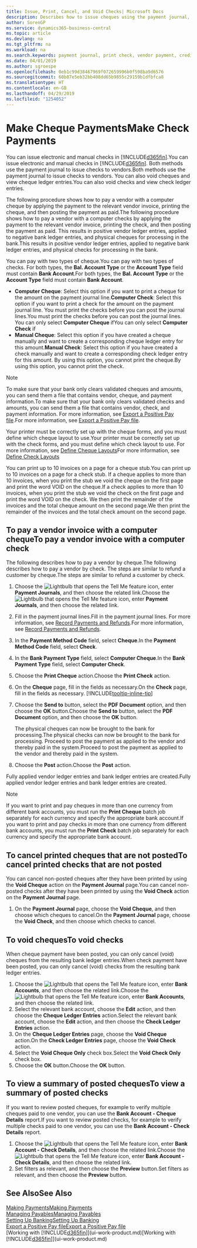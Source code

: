 ```yaml
---
title: Issue, Print, Cancel, and Void Checks| Microsoft Docs
description: Describes how to issue cheques using the payment journal, print cheques, and void or view cheque ledger entries in Business Central.
author: SorenGP
ms.service: dynamics365-business-central
ms.topic: article
ms.devlang: na
ms.tgt_pltfrm: na
ms.workload: na
ms.search.keywords: payment journal, print check, vendor payment, creditor, debt, balance due, AP
ms.date: 04/01/2019
ms.author: sgroespe
ms.openlocfilehash: 0eb1c99d38467969f072659996b0f598ba9d6576
ms.sourcegitcommit: 60b87e5eb32bb408dd65b9855c29159b1dfbfca8
ms.translationtype: HT
ms.contentlocale: en-GB
ms.lasthandoff: 04/29/2019
ms.locfileid: "1254052"
---
```

# <a name="make-check-payments"></a><span data-ttu-id="c1fcc-103">Make Cheque Payments</span><span class="sxs-lookup"><span data-stu-id="c1fcc-103">Make Check Payments</span></span>
<span data-ttu-id="c1fcc-104">You can issue electronic and manual checks in [!INCLUDE[d365fin](includes/d365fin_md.md)].</span><span class="sxs-lookup"><span data-stu-id="c1fcc-104">You can issue electronic and manual checks in [!INCLUDE[d365fin](includes/d365fin_md.md)].</span></span> <span data-ttu-id="c1fcc-105">Both methods use the payment journal to issue checks to vendors.</span><span class="sxs-lookup"><span data-stu-id="c1fcc-105">Both methods use the payment journal to issue checks to vendors.</span></span> <span data-ttu-id="c1fcc-106">You can also void cheques and view cheque ledger entries.</span><span class="sxs-lookup"><span data-stu-id="c1fcc-106">You can also void checks and view check ledger entries.</span></span>

<span data-ttu-id="c1fcc-107">The following procedure shows how to pay a vendor with a computer cheque by applying the payment to the relevant vendor invoice, printing the cheque, and then posting the payment as paid.</span><span class="sxs-lookup"><span data-stu-id="c1fcc-107">The following procedure shows how to pay a vendor with a computer checks by applying the payment to the relevant vendor invoice, printing the check, and then posting the payment as paid.</span></span> <span data-ttu-id="c1fcc-108">This results in positive vendor ledger entries, applied to negative bank ledger entries, and physical cheques for processing in the bank.</span><span class="sxs-lookup"><span data-stu-id="c1fcc-108">This results in positive vendor ledger entries, applied to negative bank ledger entries, and physical checks for processing in the bank.</span></span>

<span data-ttu-id="c1fcc-109">You can pay with two types of cheque.</span><span class="sxs-lookup"><span data-stu-id="c1fcc-109">You can pay with two types of checks.</span></span> <span data-ttu-id="c1fcc-110">For both types, the **Bal. Account Type** or the **Account Type** field must contain **Bank Account**.</span><span class="sxs-lookup"><span data-stu-id="c1fcc-110">For both types, the **Bal. Account Type** or the **Account Type** field must contain **Bank Account**.</span></span>

- <span data-ttu-id="c1fcc-111">**Computer Cheque**: Select this option if you want to print a cheque for the amount on the payment journal line.</span><span class="sxs-lookup"><span data-stu-id="c1fcc-111">**Computer Check**: Select this option if you want to print a check for the amount on the payment journal line.</span></span> <span data-ttu-id="c1fcc-112">You must print the checks before you can post the journal lines.</span><span class="sxs-lookup"><span data-stu-id="c1fcc-112">You must print the checks before you can post the journal lines.</span></span> <span data-ttu-id="c1fcc-113">You can only select **Computer Cheque** if</span><span class="sxs-lookup"><span data-stu-id="c1fcc-113">You can only select **Computer Check** if</span></span>
- <span data-ttu-id="c1fcc-114">**Manual Cheque**: Select this option if you have created a cheque manually and want to create a corresponding cheque ledger entry for this amount.</span><span class="sxs-lookup"><span data-stu-id="c1fcc-114">**Manual Check**: Select this option if you have created a check manually and want to create a corresponding check ledger entry for this amount.</span></span> <span data-ttu-id="c1fcc-115">By using this option, you cannot print the cheque.</span><span class="sxs-lookup"><span data-stu-id="c1fcc-115">By using this option, you cannot print the check.</span></span>

> [!NOTE]  
> <span data-ttu-id="c1fcc-116">To make sure that your bank only clears validated cheques and amounts, you can send them a file that contains vendor, cheque, and payment information.</span><span class="sxs-lookup"><span data-stu-id="c1fcc-116">To make sure that your bank only clears validated checks and amounts, you can send them a file that contains vendor, check, and payment information.</span></span> <span data-ttu-id="c1fcc-117">For more information, see [Export a Positive Pay file](finance-how-positive-pay.md).</span><span class="sxs-lookup"><span data-stu-id="c1fcc-117">For more information, see [Export a Positive Pay file](finance-how-positive-pay.md).</span></span>

<span data-ttu-id="c1fcc-118">Your printer must be correctly set up with the cheque forms, and you must define which cheque layout to use.</span><span class="sxs-lookup"><span data-stu-id="c1fcc-118">Your printer must be correctly set up with the check forms, and you must define which check layout to use.</span></span> <span data-ttu-id="c1fcc-119">For more information, see [Define Cheque Layouts](finance-how-define-check-layouts.md)</span><span class="sxs-lookup"><span data-stu-id="c1fcc-119">For more information, see [Define Check Layouts](finance-how-define-check-layouts.md)</span></span>

<span data-ttu-id="c1fcc-120">You can print up to 10 invoices on a page for a cheque stub.</span><span class="sxs-lookup"><span data-stu-id="c1fcc-120">You can print up to 10 invoices on a page for a check stub.</span></span> <span data-ttu-id="c1fcc-121">If a cheque applies to more than 10 invoices, when you print the stub we void the cheque on the first page and print the word VOID on the cheque.</span><span class="sxs-lookup"><span data-stu-id="c1fcc-121">If a check applies to more than 10 invoices, when you print the stub we void the check on the first page and print the word VOID on the check.</span></span> <span data-ttu-id="c1fcc-122">We then print the remainder of the invoices and the total cheque amount on the second page.</span><span class="sxs-lookup"><span data-stu-id="c1fcc-122">We then print the remainder of the invoices and the total check amount on the second page.</span></span> 

## <a name="to-pay-a-vendor-invoice-with-a-computer-check"></a><span data-ttu-id="c1fcc-123">To pay a vendor invoice with a computer cheque</span><span class="sxs-lookup"><span data-stu-id="c1fcc-123">To pay a vendor invoice with a computer check</span></span>
<span data-ttu-id="c1fcc-124">The following describes how to pay a vendor by cheque.</span><span class="sxs-lookup"><span data-stu-id="c1fcc-124">The following describes how to pay a vendor by check.</span></span> <span data-ttu-id="c1fcc-125">The steps are similar to refund a customer by cheque.</span><span class="sxs-lookup"><span data-stu-id="c1fcc-125">The steps are similar to refund a customer by check.</span></span>

1. <span data-ttu-id="c1fcc-126">Choose the ![Lightbulb that opens the Tell Me feature](media/ui-search/search_small.png "Tell me what you want to do") icon, enter **Payment Journals**, and then choose the related link.</span><span class="sxs-lookup"><span data-stu-id="c1fcc-126">Choose the ![Lightbulb that opens the Tell Me feature](media/ui-search/search_small.png "Tell me what you want to do") icon, enter **Payment Journals**, and then choose the related link.</span></span>
2. <span data-ttu-id="c1fcc-127">Fill in the payment journal lines.</span><span class="sxs-lookup"><span data-stu-id="c1fcc-127">Fill in the payment journal lines.</span></span> <span data-ttu-id="c1fcc-128">For more information, see [Record Payments and Refunds](payables-how-post-payments-refunds.md).</span><span class="sxs-lookup"><span data-stu-id="c1fcc-128">For more information, see [Record Payments and Refunds](payables-how-post-payments-refunds.md).</span></span>
3. <span data-ttu-id="c1fcc-129">In the **Payment Method Code** field, select **Cheque**.</span><span class="sxs-lookup"><span data-stu-id="c1fcc-129">In the **Payment Method Code** field, select **Check**.</span></span>
4. <span data-ttu-id="c1fcc-130">In the **Bank Payment Type** field, select **Computer Cheque**.</span><span class="sxs-lookup"><span data-stu-id="c1fcc-130">In the **Bank Payment Type** field, select **Computer Check**.</span></span>
5. <span data-ttu-id="c1fcc-131">Choose the **Print Cheque** action.</span><span class="sxs-lookup"><span data-stu-id="c1fcc-131">Choose the **Print Check** action.</span></span>
6. <span data-ttu-id="c1fcc-132">On the **Cheque** page, fill in the fields as necessary.</span><span class="sxs-lookup"><span data-stu-id="c1fcc-132">On the **Check** page, fill in the fields as necessary.</span></span> [!INCLUDE[tooltip-inline-tip](includes/tooltip-inline-tip_md.md)]
7. <span data-ttu-id="c1fcc-133">Choose the **Send to** button, select the **PDF Document** option, and then choose the **OK** button.</span><span class="sxs-lookup"><span data-stu-id="c1fcc-133">Choose the **Send to** button, select the **PDF Document** option, and then choose the **OK** button.</span></span>

    <span data-ttu-id="c1fcc-134">The physical cheques can now be brought to the bank for processing.</span><span class="sxs-lookup"><span data-stu-id="c1fcc-134">The physical checks can now be brought to the bank for processing.</span></span> <span data-ttu-id="c1fcc-135">Proceed to post the payment as applied to the vendor and thereby paid in the system.</span><span class="sxs-lookup"><span data-stu-id="c1fcc-135">Proceed to post the payment as applied to the vendor and thereby paid in the system.</span></span>
8. <span data-ttu-id="c1fcc-136">Choose the **Post** action.</span><span class="sxs-lookup"><span data-stu-id="c1fcc-136">Choose the **Post** action.</span></span>

<span data-ttu-id="c1fcc-137">Fully applied vendor ledger entries and bank ledger entries are created.</span><span class="sxs-lookup"><span data-stu-id="c1fcc-137">Fully applied vendor ledger entries and bank ledger entries are created.</span></span>

> [!NOTE]  
> <span data-ttu-id="c1fcc-138">If you want to print and pay cheques in more than one currency from different bank accounts, you must run the **Print Cheque** batch job separately for each currency and specify the appropriate bank account.</span><span class="sxs-lookup"><span data-stu-id="c1fcc-138">If you want to print and pay checks in more than one currency from different bank accounts, you must run the **Print Check** batch job separately for each currency and specify the appropriate bank account.</span></span>

## <a name="to-cancel-printed-checks-that-are-not-posted"></a><span data-ttu-id="c1fcc-139">To cancel printed cheques that are not posted</span><span class="sxs-lookup"><span data-stu-id="c1fcc-139">To cancel printed checks that are not posted</span></span>
<span data-ttu-id="c1fcc-140">You can cancel non-posted cheques after they have been printed by using the **Void Cheque** action on the **Payment Journal** page.</span><span class="sxs-lookup"><span data-stu-id="c1fcc-140">You can cancel non-posted checks after they have been printed by using the **Void Check** action on the **Payment Journal** page.</span></span>

1. <span data-ttu-id="c1fcc-141">On the **Payment Journal** page, choose the **Void Cheque**, and then choose which cheques to cancel.</span><span class="sxs-lookup"><span data-stu-id="c1fcc-141">On the **Payment Journal** page, choose the **Void Check**, and then choose which checks to cancel.</span></span>

## <a name="to-void-checks"></a><span data-ttu-id="c1fcc-142">To void cheques</span><span class="sxs-lookup"><span data-stu-id="c1fcc-142">To void checks</span></span>
<span data-ttu-id="c1fcc-143">When cheque payment have been posted, you can only cancel (void) cheques from the resulting bank ledger entries.</span><span class="sxs-lookup"><span data-stu-id="c1fcc-143">When check payment have been posted, you can only cancel (void) checks from the resulting bank ledger entries.</span></span>

1. <span data-ttu-id="c1fcc-144">Choose the ![Lightbulb that opens the Tell Me feature](media/ui-search/search_small.png "Tell me what you want to do") icon, enter **Bank Accounts**, and then choose the related link.</span><span class="sxs-lookup"><span data-stu-id="c1fcc-144">Choose the ![Lightbulb that opens the Tell Me feature](media/ui-search/search_small.png "Tell me what you want to do") icon, enter **Bank Accounts**, and then choose the related link.</span></span>
2. <span data-ttu-id="c1fcc-145">Select the relevant bank account, choose the **Edit** action, and then choose the **Cheque Ledger Entries** action.</span><span class="sxs-lookup"><span data-stu-id="c1fcc-145">Select the relevant bank account, choose the **Edit** action, and then choose the **Check Ledger Entries** action.</span></span>
3. <span data-ttu-id="c1fcc-146">On the **Cheque Ledger Entries** page, choose the **Void Cheque** action.</span><span class="sxs-lookup"><span data-stu-id="c1fcc-146">On the **Check Ledger Entries** page, choose the **Void Check** action.</span></span>
4. <span data-ttu-id="c1fcc-147">Select the **Void Cheque Only** check box.</span><span class="sxs-lookup"><span data-stu-id="c1fcc-147">Select the **Void Check Only** check box.</span></span>
5. <span data-ttu-id="c1fcc-148">Choose the **OK** button.</span><span class="sxs-lookup"><span data-stu-id="c1fcc-148">Choose the **OK** button.</span></span>

## <a name="to-view-a-summary-of-posted-checks"></a><span data-ttu-id="c1fcc-149">To view a summary of posted cheques</span><span class="sxs-lookup"><span data-stu-id="c1fcc-149">To view a summary of posted checks</span></span>
<span data-ttu-id="c1fcc-150">If you want to review posted cheques, for example to verify multiple cheques paid to one vendor, you can use the **Bank Account - Cheque Details** report.</span><span class="sxs-lookup"><span data-stu-id="c1fcc-150">If you want to review posted checks, for example to verify multiple checks paid to one vendor, you can use the **Bank Account - Check Details** report.</span></span>
1. <span data-ttu-id="c1fcc-151">Choose the ![Lightbulb that opens the Tell Me feature](media/ui-search/search_small.png "Tell me what you want to do") icon, enter **Bank Account - Check Details**, and then choose the related link.</span><span class="sxs-lookup"><span data-stu-id="c1fcc-151">Choose the ![Lightbulb that opens the Tell Me feature](media/ui-search/search_small.png "Tell me what you want to do") icon, enter **Bank Account - Check Details**, and then choose the related link.</span></span>
2. <span data-ttu-id="c1fcc-152">Set filters as relevant, and then choose the **Preview** button.</span><span class="sxs-lookup"><span data-stu-id="c1fcc-152">Set filters as relevant, and then choose the **Preview** button.</span></span>

## <a name="see-also"></a><span data-ttu-id="c1fcc-153">See Also</span><span class="sxs-lookup"><span data-stu-id="c1fcc-153">See Also</span></span>
[<span data-ttu-id="c1fcc-154">Making Payments</span><span class="sxs-lookup"><span data-stu-id="c1fcc-154">Making Payments</span></span>](payables-make-payments.md)  
[<span data-ttu-id="c1fcc-155">Managing Payables</span><span class="sxs-lookup"><span data-stu-id="c1fcc-155">Managing Payables</span></span>](payables-manage-payables.md)  
[<span data-ttu-id="c1fcc-156">Setting Up Banking</span><span class="sxs-lookup"><span data-stu-id="c1fcc-156">Setting Up Banking</span></span>](bank-setup-banking.md)  
[<span data-ttu-id="c1fcc-157">Export a Positive Pay file</span><span class="sxs-lookup"><span data-stu-id="c1fcc-157">Export a Positive Pay file</span></span>](finance-how-positive-pay.md)  
<span data-ttu-id="c1fcc-158">[Working with [!INCLUDE[d365fin](includes/d365fin_md.md)]](ui-work-product.md)</span><span class="sxs-lookup"><span data-stu-id="c1fcc-158">[Working with [!INCLUDE[d365fin](includes/d365fin_md.md)]](ui-work-product.md)</span></span>  
